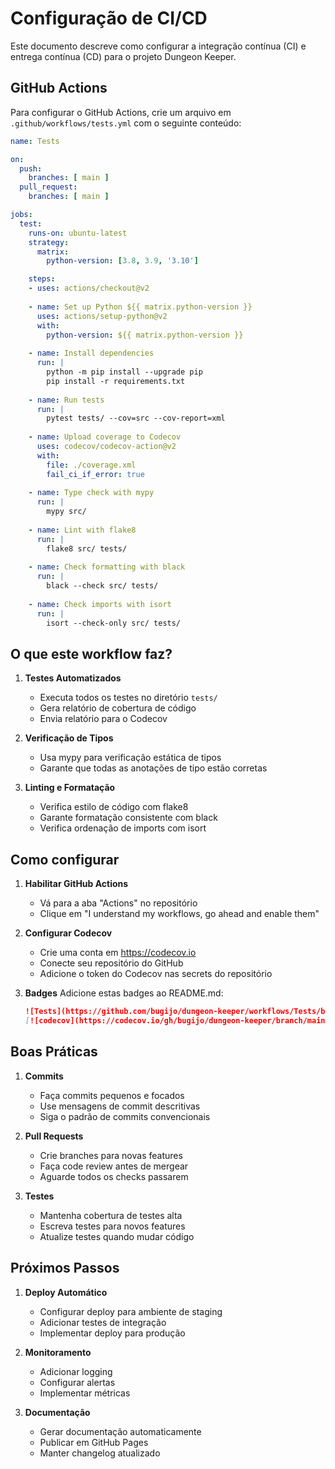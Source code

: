 # Configuração de CI/CD

Este documento descreve como configurar a integração contínua (CI) e entrega contínua (CD) para o projeto Dungeon Keeper.

## GitHub Actions

Para configurar o GitHub Actions, crie um arquivo em `.github/workflows/tests.yml` com o seguinte conteúdo:

```yaml
name: Tests

on:
  push:
    branches: [ main ]
  pull_request:
    branches: [ main ]

jobs:
  test:
    runs-on: ubuntu-latest
    strategy:
      matrix:
        python-version: [3.8, 3.9, '3.10']

    steps:
    - uses: actions/checkout@v2
    
    - name: Set up Python ${{ matrix.python-version }}
      uses: actions/setup-python@v2
      with:
        python-version: ${{ matrix.python-version }}
    
    - name: Install dependencies
      run: |
        python -m pip install --upgrade pip
        pip install -r requirements.txt
    
    - name: Run tests
      run: |
        pytest tests/ --cov=src --cov-report=xml
    
    - name: Upload coverage to Codecov
      uses: codecov/codecov-action@v2
      with:
        file: ./coverage.xml
        fail_ci_if_error: true
    
    - name: Type check with mypy
      run: |
        mypy src/
    
    - name: Lint with flake8
      run: |
        flake8 src/ tests/
    
    - name: Check formatting with black
      run: |
        black --check src/ tests/
    
    - name: Check imports with isort
      run: |
        isort --check-only src/ tests/
```

## O que este workflow faz?

1. **Testes Automatizados**
   - Executa todos os testes no diretório `tests/`
   - Gera relatório de cobertura de código
   - Envia relatório para o Codecov

2. **Verificação de Tipos**
   - Usa mypy para verificação estática de tipos
   - Garante que todas as anotações de tipo estão corretas

3. **Linting e Formatação**
   - Verifica estilo de código com flake8
   - Garante formatação consistente com black
   - Verifica ordenação de imports com isort

## Como configurar

1. **Habilitar GitHub Actions**
   - Vá para a aba "Actions" no repositório
   - Clique em "I understand my workflows, go ahead and enable them"

2. **Configurar Codecov**
   - Crie uma conta em https://codecov.io
   - Conecte seu repositório do GitHub
   - Adicione o token do Codecov nas secrets do repositório

3. **Badges**
   Adicione estas badges ao README.md:
   ```markdown
   ![Tests](https://github.com/bugijo/dungeon-keeper/workflows/Tests/badge.svg)
   [![codecov](https://codecov.io/gh/bugijo/dungeon-keeper/branch/main/graph/badge.svg)](https://codecov.io/gh/bugijo/dungeon-keeper)
   ```

## Boas Práticas

1. **Commits**
   - Faça commits pequenos e focados
   - Use mensagens de commit descritivas
   - Siga o padrão de commits convencionais

2. **Pull Requests**
   - Crie branches para novas features
   - Faça code review antes de mergear
   - Aguarde todos os checks passarem

3. **Testes**
   - Mantenha cobertura de testes alta
   - Escreva testes para novos features
   - Atualize testes quando mudar código

## Próximos Passos

1. **Deploy Automático**
   - Configurar deploy para ambiente de staging
   - Adicionar testes de integração
   - Implementar deploy para produção

2. **Monitoramento**
   - Adicionar logging
   - Configurar alertas
   - Implementar métricas

3. **Documentação**
   - Gerar documentação automaticamente
   - Publicar em GitHub Pages
   - Manter changelog atualizado